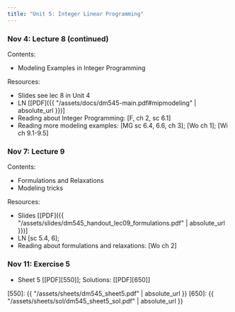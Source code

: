 ```yaml
---
title: "Unit 5: Integer Linear Programming" 
---
```



### Nov 4: Lecture 8 (continued)

Contents:

- Modeling Examples in Integer Programming

Resources:
- Slides see lec 8 in Unit 4 <!-- [[PDF]({{ "/assets/slides/dm545_handout_lec08_ip-intro.pdf" | absolute_url }})] -->
- LN [[PDF]({{ "/assets/docs/dm545-main.pdf#mipmodeling" | absolute_url }})]
- Reading about Integer Programming: [F, ch 2, sc 6.1] 
- Reading more modeling examples: [MG sc 6.4, 6.6, ch 3]; [Wo ch 1]; [Wi ch 9.1-9.5]                        

### Nov 7: Lecture 9

Contents:  
- Formulations and Relaxations
- Modeling tricks

Resources:
- Slides [[PDF]({{ "/assets/slides/dm545_handout_lec09_formulations.pdf" | absolute_url }})]
- LN [sc 5.4, 6]; 
- Reading about formulations and relaxations: [Wo ch 2]




### Nov 11: Exercise 5

- Sheet 5 [[PDF][550]]; Solutions: [[PDF][650]]

[550]: {{ "/assets/sheets/dm545_sheet5.pdf" | absolute_url }}
[650]: {{ "/assets/sheets/sol/dm545_sheet5_sol.pdf" | absolute_url }}
 
